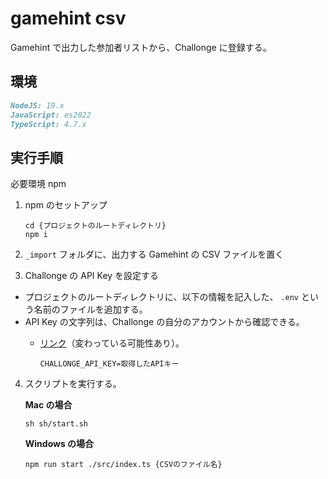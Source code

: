 # gamehint csv
Gamehint で出力した参加者リストから、Challonge に登録する。

## 環境
```markdown
NodeJS: 19.x
JavaScript: es2022
TypeScript: 4.7.x
```

## 実行手順
必要環境 npm

1. npm のセットアップ
    ```
    cd {プロジェクトのルートディレクトリ}
    npm i
    ```

2. `_import` フォルダに、出力する Gamehint の CSV ファイルを置く

3. Challonge の API Key を設定する
- プロジェクトのルートディレクトリに、以下の情報を記入した、 `.env` という名前のファイルを追加する。
- API Key の文字列は、Challonge の自分のアカウントから確認できる。
  - [リンク](https://challonge.com/ja/settings/developer)（変わっている可能性あり）。

    ```
    CHALLONGE_API_KEY=取得したAPIキー
    ```

4. スクリプトを実行する。

    **Mac の場合**
    ```
    sh sh/start.sh
    ```

    **Windows の場合**

    ```
    npm run start ./src/index.ts {CSVのファイル名}
    ```
